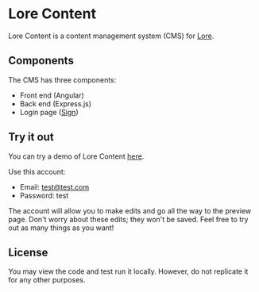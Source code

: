 # Lore Content

Lore Content is a content management system (CMS) for [Lore](https://github.com/vuluongj20/lore).

## Components
The CMS has three components:
* Front end (Angular)
* Back end (Express.js)
* Login page ([Sign](https://github.com/vuluongj20/sign))

## Try it out
You can try a demo of Lore Content [here](https://lore.courses/login/).

Use this account:
* Email: test@test.com
* Password: test

The account will allow you to make edits and go all the way to the preview page. Don't worry about these edits; they won't be saved. Feel free to try out as many things as you want!

## License
You may view the code and test run it locally. However, do not replicate it for any other purposes.
